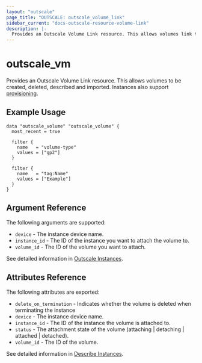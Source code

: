 ```yaml
---
layout: "outscale"
page_title: "OUTSCALE: outscale_volume_link"
sidebar_current: "docs-outscale-resource-volume-link"
description: |-
  Provides an Outscale Volume Link resource. This allows volumes link to be created, deleted, described and imported.
---
```


# outscale_vm

  Provides an Outscale Volume Link resource. This allows volumes to be created, deleted, described and imported. Instances also support [provisioning](/docs/provisioners/index.html).

## Example Usage

```hcl
data "outscale_volume" "outscale_volume" {
  most_recent = true

  filter {
    name   = "volume-type"
    values = ["gp2"]
  }

  filter {
    name   = "tag:Name"
    values = ["Example"]
  }
}
```

## Argument Reference

The following arguments are supported:

* `device` - The instance device name.
* `instance_id` - The ID of the instance you want to attach the volume to.
* `volume_id` - The ID of the volume you want to attach.

See detailed information in [Outscale Instances](https://wiki.outscale.net/display/DOCU/Getting+Information+About+Your+Instances).


## Attributes Reference

The following attributes are exported:

* `delete_on_termination` - Indicates whether the volume is deleted when terminating the instance
* `device` - The instance device name.
* `instance_id` -	The ID of the instance the volume is attached to.
* `status` - The attachment state of the volume (attaching | detaching | attached | detached).
* `volume_id` - The ID of the volume.


See detailed information in [Describe Instances](http://docs.outscale.com/api_fcu/definitions/VolumeAttachment.html#_api_fcu-volumeattachment).